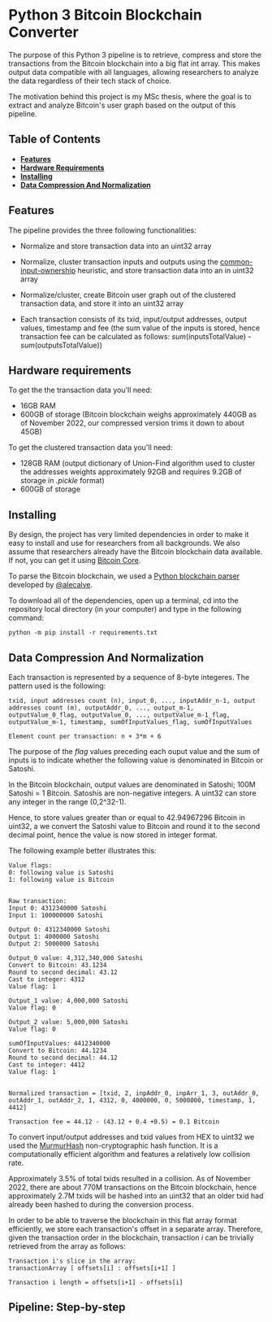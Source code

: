 # Python 3 Bitcoin Blockchain Converter 

The purpose of this Python 3 pipeline is to retrieve, compress and store the transactions from the Bitcoin blockchain into a big flat int array. This makes output data compatible with all languages, allowing researchers to analyze the data regardless of their tech stack of choice. 

The motivation behind this project is my MSc thesis, where the goal is to extract and analyze Bitcoin's user graph based on the output of this pipeline.

## Table of Contents ##
- [**Features**](#features)
- [**Hardware Requirements**](#hardware-requirements)
- [**Installing**](#installing)
- [**Data Compression And Normalization**](#data-compression-and-normalization)


## Features ##

The pipeline provides the three following functionalities:
  
- Normalize and store transaction data into an uint32 array

- Normalize, cluster transaction inputs and outputs using the [common-input-ownership](https://en.bitcoin.it/wiki/Common-input-ownership_heuristic) heuristic, and store transaction data into an in uint32 array

- Normalize/cluster, create Bitcoin user graph out of the clustered transaction data, and store it into an uint32 array

- Each transaction consists of its txid, input/output addresses, output values, timestamp and fee (the sum value of the inputs is stored, hence transaction fee can be calculated as follows: _sum_(inputsTotalValue) - _sum_(outputsTotalValue))


## Hardware requirements ##
To get the the transaction data you'll need:
- 16GB RAM
- 600GB of storage (Bitcoin blockchain weighs approximately 440GB as of November 2022, our compressed version trims it down to about 45GB)

To get the clustered transaction data you'll need:
- 128GB RAM (output dictionary of Union-Find algorithm used to cluster the addresses weights approximately 92GB and requires 9.2GB of storage in _.pickle_ format)
- 600GB of storage

## Installing ##

By design, the project has very limited dependencies in order to make it easy to install and use for researchers from all backgrounds. We also assume that researchers already have the Bitcoin blockchain data available. If not, you can get it using [Bitcoin Core](https://bitcoin.org/en/download).

To parse the Bitcoin blockchain, we used a [Python blockchain parser](https://github.com/alecalve/python-bitcoin-blockchain-parser) developed by [@alecalve](https://github.com/alecalve). 

To download all of the dependencies, open up a terminal, cd into the repository local directory (in your computer) and type in the following command:

    python -m pip install -r requirements.txt

## Data Compression And Normalization ##

Each transaction is represented by a sequence of 8-byte integeres. The pattern used is the following:

    txid, input addresses count (n), input_0, ..., inputAddr_n-1, output addresses count (m), outputAddr_0, ..., output_m-1, outputValue_0_flag, outputValue_0, ..., outputValue_m-1_flag, outputValue_m-1, timestamp, sumOfInputValues_flag, sumOfInputValues
    
    Element count per transaction: n + 3*m + 6

The purpose of the _flag_ values preceding each ouput value and the sum of inputs is to indicate whether the following value is denominated in Bitcoin or Satoshi. 

In the Bitcoin blockchain, output values are denominated in Satoshi; 100M Satoshi = 1 Bitcoin. Satoshis are non-negative integers. A uint32 can store any integer in the range (0,2^32-1).

Hence, to store values greater than or equal to 42.94967296 Bitcoin in uint32, a we convert the Satoshi value to Bitcoin and round it to the second decimal point, hence the value is now stored in integer format. 

The following example better illustrates this:

    Value flags:
    0: following value is Satoshi
    1: following value is Bitcoin
    

    Raw transaction:
    Input 0: 4312340000 Satoshi
    Input 1: 100000000 Satoshi
    
    Output 0: 4312340000 Satoshi
    Output 1: 4000000 Satoshi
    Output 2: 5000000 Satoshi
    
    Output_0 value: 4,312,340,000 Satoshi
    Convert to Bitcoin: 43.1234
    Round to second decimal: 43.12
    Cast to integer: 4312
    Value flag: 1
    
    Output_1 value: 4,000,000 Satoshi
    Value flag: 0
    
    Output_2 value: 5,000,000 Satoshi
    Value flag: 0
    
    sumOfInputValues: 4412340000
    Convert to Bitcoin: 44.1234
    Round to second decimal: 44.12
    Cast to integer: 4412
    Value flag: 1
    
    
    Normalized transaction = [txid, 2, inpAddr_0, inpArr_1, 3, outAddr_0, outAddr_1, outAddr_2, 1, 4312, 0, 4000000, 0, 5000000, timestamp, 1, 4412]
    
    Transaction fee = 44.12 - (43.12 + 0.4 +0.5) = 0.1 Bitcoin


To convert input/output addresses and txid values from HEX to uint32 we used the [MurmurHash](https://en.wikipedia.org/wiki/MurmurHash) non-cryptographic hash function. It is a computationally efficient algorithm and features a relatively low collision rate.

Approximately 3.5% of total txids resulted in a collision. As of November 2022, there are about 770M transactions on the Bitcoin blockchain, hence approximately 2.7M txids will be hashed into an uint32 that an older txid had already been hashed to during the conversion process.

In order to be able to traverse the blockchain in this flat array format efficiently, we store each transaction's offset in a separate array. Therefore, given the transaction order in the blockchain, transaction _i_ can be trivially retrieved from the array as follows:

    Transaction i's slice in the array:
    transactionArray [ offsets[i] : offsets[i+1] ]
    
    Transaction i length = offsets[i+1] - offsets[i]

## Pipeline: Step-by-step ##


